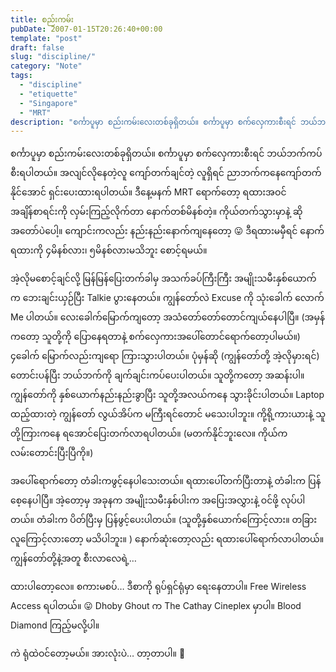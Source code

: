 ```yaml
---
title: စည်းကမ်း
pubDate: 2007-01-15T20:26:40+00:00
template: "post"
draft: false
slug: "discipline/"
category: "Note"
tags:
  - "discipline"
  - "etiquette"
  - "Singapore"
  - "MRT"
description: "စင်္ကာပူမှာ စည်းကမ်းလေးတစ်ခုရှိတယ်။ စင်္ကာပူမှာ စက်လှေကားစီးရင် ဘယ်ဘက်ကပ်စီးရပါတယ်။ အလျင်လိုနေတဲ့လူ ကျော်တက်ချင်တဲ့ လူရှိရင် ညာဘက်ကနေကျော်တက်နိုင်အောင် ရှင်းပေးထားရပါတယ်။ ဒီနေ့မနက် MRT ရောက်တော့..."
---
```


စင်္ကာပူမှာ စည်းကမ်းလေးတစ်ခုရှိတယ်။ စင်္ကာပူမှာ စက်လှေကားစီးရင် ဘယ်ဘက်ကပ်စီးရပါတယ်။ အလျင်လိုနေတဲ့လူ ကျော်တက်ချင်တဲ့ လူရှိရင် ညာဘက်ကနေကျော်တက်နိုင်အောင် ရှင်းပေးထားရပါတယ်။ ဒီနေ့မနက် MRT ရောက်တော့ ရထားအဝင် အချိန်စာရင်းကို လှမ်းကြည့်လိုက်တာ နောက်တစ်မိနစ်တဲ့။ ကိုယ်တက်သွားမှာနဲ့ ဆို အတော်ပဲပေါ့။ ကျောင်းကလည်း နည်းနည်းနောက်ကျနေတော့ 😛 ဒီရထားမမှီရင် နောက်ရထားကို ၄မိနစ်လား၊ ၅မိနစ်လားမသိဘူး စောင့်ရမယ်။

အဲ့လိုမစောင့်ချင်လို့ မြန်မြန်ပြေးတက်ခါမှ အသက်ခပ်ကြီးကြီး အမျိုးသမီးနှစ်ယောက်က ဘေးချင်းယှဉ်ပြီး Talkie ပွားနေတယ်။ ကျွန်တော်လဲ Excuse ကို သုံးခေါက် လောက် Me ပါတယ်။ လေးခေါက်မြောက်ကျတော့ အသံတော်တော်တောင်ကျယ်နေပါပြီ။ (အမှန်ကတော့ သူတို့ကို ပြောနေရတာနဲ့ စက်လှေကားအပေါ်တောင်ရောက်တော့ပါမယ်။) ၄ခေါက် မြောက်လည်းကျရော ကြားသွားပါတယ်။ ပုံမှန်ဆို (ကျွန်တော်တို့ အဲ့လိုမှားရင်) တောင်းပန်ပြီး ဘယ်ဘက်ကို ချက်ချင်းကပ်ပေးပါတယ်။ သူတို့ကတော့ အဆန်းပါ။ ကျွန်တော်ကို နှစ်ယောက်နည်းနည်းခွာပြီး သူတို့အလယ်ကနေ သွားခိုင်းပါတယ်။ Laptop ထည့်ထားတဲ့ ကျွန်တော် လွယ်အိပ်က မကြီးရင်တောင် မသေးပါဘူး။ ကို့ရို့ကားယားနဲ့ သူတို့ကြားကနေ ရအောင်ပြေးတက်လာရပါတယ်။ (မတက်နိုင်ဘူးလေ။ ကိုယ်က လမ်းတောင်းပြီးပြီကို။)

အပေါ်ရောက်တော့ တံခါးကဖွင့်နေပါသေးတယ်။ ရထားပေါ်တက်ပြီးတာနဲ့ တံခါးက ပြန်စေ့နေပါပြီ။ အဲ့တော့မှ အခုနက အမျိုးသမီးနှစ်ပါးက အပြေးအလွှားနဲ့ ဝင်ဖို့ လုပ်ပါတယ်။ တံခါးက ပိတ်ပြီးမှ ပြန်ဖွင့်ပေးပါတယ်။ (သူတို့နှစ်ယောက်ကြောင့်လား။ တခြားလူကြောင့်လားတော့ မသိပါဘူး။ ) နောက်ဆုံးတော့လည်း ရထားပေါ်ရောက်လာပါတယ်။ ကျွန်တော်တို့နဲ့အတူ စီးလာလေရဲ့…

ထားပါတော့လေ။ စကားမစပ်… ဒီစာကို ရုပ်ရှင်ရုံမှာ ရေးနေတာပါ။ Free Wireless Access ရပါတယ်။ 😛 Dhoby Ghout က The Cathay Cineplex မှာပါ။ Blood Diamond ကြည့်မလို့ပါ။

ကဲ ရုံထဲဝင်တော့မယ်။ အားလုံးပဲ… တာ့တာပါ။ 🙂
